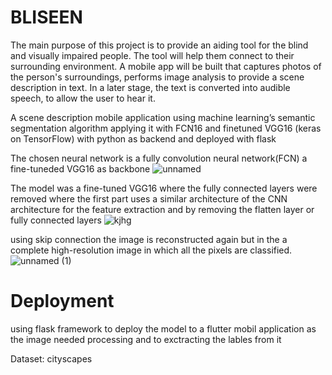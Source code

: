 # BLISEEN 
The main purpose of this project is to provide an aiding tool for the blind and visually impaired people. The tool will help them connect to their surrounding environment. A mobile app will be built that captures photos of the person's surroundings, performs image analysis to provide a scene description in text. In a later stage, the text is converted into audible speech, to allow the user to hear it.

 A scene description mobile application using machine learning’s semantic segmentation algorithm applying it with FCN16 and finetuned VGG16 (keras on TensorFlow) with python as backend and deployed with flask
 
The chosen neural network is a fully convolution neural network(FCN) a fine-tuneded VGG16 as backbone
![unnamed](https://user-images.githubusercontent.com/87505343/225739122-701dd625-b33c-4603-b997-b9e2642a4d92.png)
 
The model was a fine-tuned VGG16 where the fully connected layers were removed where the first part uses a similar architecture of the CNN architecture for the feature extraction and by removing the flatten layer or fully connected layers 
![kjhg](https://user-images.githubusercontent.com/87505343/225739336-0537ec2b-75b1-4cea-b5ee-7104d3cfcb7f.PNG)

using skip connection the image is reconstructed again but in the a complete high-resolution image in which all the pixels are classified.
![unnamed (1)](https://user-images.githubusercontent.com/87505343/225740239-8b4672b9-7855-45b3-8847-3b39b44ace3a.png)


# Deployment
using flask framework to deploy the model to a flutter mobil application as the image needed processing and to exctracting the lables from it 

Dataset: cityscapes
